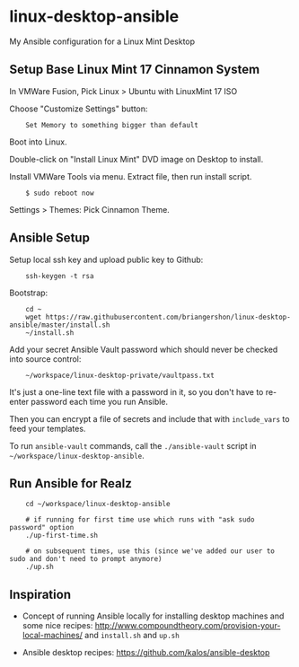 # linux-desktop-ansible

My Ansible configuration for a Linux Mint Desktop

## Setup Base Linux Mint 17 Cinnamon System

In VMWare Fusion, Pick Linux > Ubuntu with LinuxMint 17 ISO

Choose "Customize Settings" button:

        Set Memory to something bigger than default

Boot into Linux.

Double-click on "Install Linux Mint" DVD image on Desktop to install.

Install VMWare Tools via menu.  Extract file, then run install script.

        $ sudo reboot now

Settings > Themes: Pick Cinnamon Theme.

## Ansible Setup

Setup local ssh key and upload public key to Github:

        ssh-keygen -t rsa

Bootstrap:

        cd ~
        wget https://raw.githubusercontent.com/briangershon/linux-desktop-ansible/master/install.sh
        ~/install.sh

Add your secret Ansible Vault password which should never be checked into source control:

        ~/workspace/linux-desktop-private/vaultpass.txt

It's just a one-line text file with a password in it, so you don't have to re-enter password each time you run Ansible.

Then you can encrypt a file of secrets and include that with `include_vars` to feed your templates.

To run `ansible-vault` commands, call the `./ansible-vault` script in `~/workspace/linux-desktop-ansible`.

## Run Ansible for Realz

        cd ~/workspace/linux-desktop-ansible

        # if running for first time use which runs with "ask sudo password" option
        ./up-first-time.sh

        # on subsequent times, use this (since we've added our user to sudo and don't need to prompt anymore)
        ./up.sh

## Inspiration

* Concept of running Ansible locally for installing desktop machines and some nice recipes: <http://www.compoundtheory.com/provision-your-local-machines/> and `install.sh` and `up.sh`

* Ansible desktop recipes: <https://github.com/kalos/ansible-desktop>

